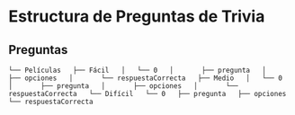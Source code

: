 # Estructura de Preguntas de Trivia

## Preguntas

`└── Películas  
    ├── Fácil  
    │   └── 0  
    │       ├── pregunta  
    │       ├── opciones  
    │       └── respuestaCorrecta  
    ├── Medio  
    │   └── 0  
    │       ├── pregunta  
    │       ├── opciones  
    │       └── respuestaCorrecta  
    └── Difícil  
        └── 0  
            ├── pregunta  
            ├── opciones  
            └── respuestaCorrecta ` 
